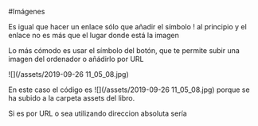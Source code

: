 #Imágenes

Es igual que hacer un enlace sólo que añadir el símbolo ! al principio y el enlace no es más que el lugar donde está la imagen

Lo más cómodo es usar el símbolo del botón, que te permite subir una imagen del ordenador o añádirlo por URL

![](/assets/2019-09-26 11_05_08.jpg)

En este caso el código es \!\[](/assets/2019-09-26 11_05_08.jpg) porque se ha subido a la carpeta assets del libro.

Si es por URL o sea utilizando direccion absoluta sería 



